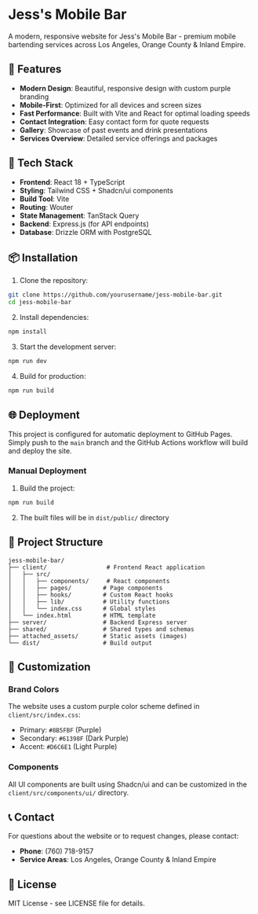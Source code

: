 # Jess's Mobile Bar

A modern, responsive website for Jess's Mobile Bar - premium mobile bartending services across Los Angeles, Orange County & Inland Empire.

## 🍹 Features

- **Modern Design**: Beautiful, responsive design with custom purple branding
- **Mobile-First**: Optimized for all devices and screen sizes
- **Fast Performance**: Built with Vite and React for optimal loading speeds
- **Contact Integration**: Easy contact form for quote requests
- **Gallery**: Showcase of past events and drink presentations
- **Services Overview**: Detailed service offerings and packages

## 🚀 Tech Stack

- **Frontend**: React 18 + TypeScript
- **Styling**: Tailwind CSS + Shadcn/ui components
- **Build Tool**: Vite
- **Routing**: Wouter
- **State Management**: TanStack Query
- **Backend**: Express.js (for API endpoints)
- **Database**: Drizzle ORM with PostgreSQL

## 📦 Installation

1. Clone the repository:
```bash
git clone https://github.com/yourusername/jess-mobile-bar.git
cd jess-mobile-bar
```

2. Install dependencies:
```bash
npm install
```

3. Start the development server:
```bash
npm run dev
```

4. Build for production:
```bash
npm run build
```

## 🌐 Deployment

This project is configured for automatic deployment to GitHub Pages. Simply push to the `main` branch and the GitHub Actions workflow will build and deploy the site.

### Manual Deployment

1. Build the project:
```bash
npm run build
```

2. The built files will be in `dist/public/` directory

## 📁 Project Structure

```
jess-mobile-bar/
├── client/                 # Frontend React application
│   ├── src/
│   │   ├── components/     # React components
│   │   ├── pages/         # Page components
│   │   ├── hooks/         # Custom React hooks
│   │   ├── lib/           # Utility functions
│   │   └── index.css      # Global styles
│   └── index.html         # HTML template
├── server/                # Backend Express server
├── shared/                # Shared types and schemas
├── attached_assets/       # Static assets (images)
└── dist/                  # Build output
```

## 🎨 Customization

### Brand Colors
The website uses a custom purple color scheme defined in `client/src/index.css`:

- Primary: `#8B5FBF` (Purple)
- Secondary: `#61398F` (Dark Purple)
- Accent: `#D6C6E1` (Light Purple)

### Components
All UI components are built using Shadcn/ui and can be customized in the `client/src/components/ui/` directory.

## 📞 Contact

For questions about the website or to request changes, please contact:
- **Phone**: (760) 718-9157
- **Service Areas**: Los Angeles, Orange County & Inland Empire

## 📄 License

MIT License - see LICENSE file for details.
